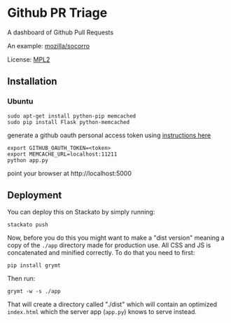 # Github PR Triage

A dashboard of Github Pull Requests

An example: [mozilla/socorro](https://prs.paas.allizom.org)

License: [MPL2](http://www.mozilla.org/MPL/2.0/)


## Installation

### Ubuntu

    sudo apt-get install python-pip memcached
    sudo pip install Flask python-memcached

generate a github oauth personal access token using
[instructions here](https://help.github.com/articles/creating-an-access-token-for-command-line-use)

    export GITHUB_OAUTH_TOKEN=<token>
    export MEMCACHE_URL=localhost:11211
    python app.py

point your browser at http://localhost:5000

## Deployment

You can deploy this on Stackato by simply running:


    stackato push

Now, before you do this you might want to make a "dist version" meaning a copy
of the `./app` directory made for production use. All CSS and JS is
concatenated and minified correctly. To do that you need to first:

    pip install grymt

Then run:

    grymt -w -s ./app

That will create a directory called "./dist" which will contain an optimized
`index.html` which the server app (`app.py`) knows to serve instead.

